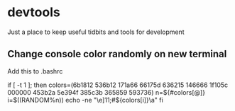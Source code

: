 # devtools
Just a place to keep useful tidbits and tools for development


## Change console color randomly on new terminal

Add this to .bashrc

  if [ -t 1 ]; then
    colors=(6b1812 536b12 171a66 66175d 636215 146666 1f105c 000000 453b2a 5e394f 385c3b 365859 593736)
    n=${#colors[@]}
    i=$((RANDOM%n))
    echo -ne "\e]11;#${colors[i]}\a"
  fi
